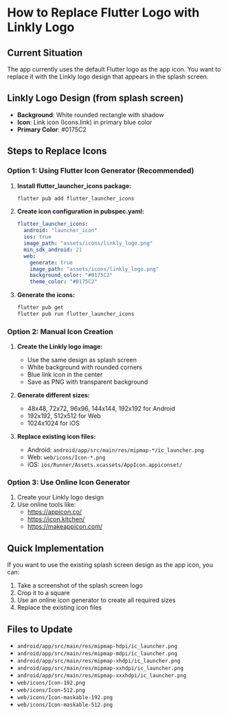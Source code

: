 # How to Replace Flutter Logo with Linkly Logo

## Current Situation
The app currently uses the default Flutter logo as the app icon. You want to replace it with the Linkly logo design that appears in the splash screen.

## Linkly Logo Design (from splash screen)
- **Background**: White rounded rectangle with shadow
- **Icon**: Link icon (Icons.link) in primary blue color
- **Primary Color**: #0175C2

## Steps to Replace Icons

### Option 1: Using Flutter Icon Generator (Recommended)

1. **Install flutter_launcher_icons package:**
   ```bash
   flutter pub add flutter_launcher_icons
   ```

2. **Create icon configuration in pubspec.yaml:**
   ```yaml
   flutter_launcher_icons:
     android: "launcher_icon"
     ios: true
     image_path: "assets/icons/linkly_logo.png"
     min_sdk_android: 21
     web:
       generate: true
       image_path: "assets/icons/linkly_logo.png"
       background_color: "#0175C2"
       theme_color: "#0175C2"
   ```

3. **Generate the icons:**
   ```bash
   flutter pub get
   flutter pub run flutter_launcher_icons
   ```

### Option 2: Manual Icon Creation

1. **Create the Linkly logo image:**
   - Use the same design as splash screen
   - White background with rounded corners
   - Blue link icon in the center
   - Save as PNG with transparent background

2. **Generate different sizes:**
   - 48x48, 72x72, 96x96, 144x144, 192x192 for Android
   - 192x192, 512x512 for Web
   - 1024x1024 for iOS

3. **Replace existing icon files:**
   - Android: `android/app/src/main/res/mipmap-*/ic_launcher.png`
   - Web: `web/icons/Icon-*.png`
   - iOS: `ios/Runner/Assets.xcassets/AppIcon.appiconset/`

### Option 3: Use Online Icon Generator

1. Create your Linkly logo design
2. Use online tools like:
   - https://appicon.co/
   - https://icon.kitchen/
   - https://makeappicon.com/

## Quick Implementation

If you want to use the existing splash screen design as the app icon, you can:

1. Take a screenshot of the splash screen logo
2. Crop it to a square
3. Use an online icon generator to create all required sizes
4. Replace the existing icon files

## Files to Update

- `android/app/src/main/res/mipmap-hdpi/ic_launcher.png`
- `android/app/src/main/res/mipmap-mdpi/ic_launcher.png`
- `android/app/src/main/res/mipmap-xhdpi/ic_launcher.png`
- `android/app/src/main/res/mipmap-xxhdpi/ic_launcher.png`
- `android/app/src/main/res/mipmap-xxxhdpi/ic_launcher.png`
- `web/icons/Icon-192.png`
- `web/icons/Icon-512.png`
- `web/icons/Icon-maskable-192.png`
- `web/icons/Icon-maskable-512.png`
